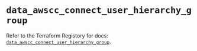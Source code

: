 # `data_awscc_connect_user_hierarchy_group`

Refer to the Terraform Registory for docs: [`data_awscc_connect_user_hierarchy_group`](https://registry.terraform.io/providers/hashicorp/awscc/0.70.0/docs/data-sources/connect_user_hierarchy_group).
